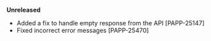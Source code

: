 **Unreleased**
* Added a fix to handle empty response from the API [PAPP-25147]
* Fixed incorrect error messages [PAPP-25470]